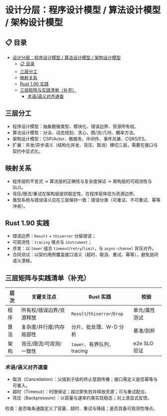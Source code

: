 ﻿# 设计分层：程序设计模型 / 算法设计模型 / 架构设计模型

## 📋 目录

- [设计分层：程序设计模型 / 算法设计模型 / 架构设计模型](#设计分层程序设计模型--算法设计模型--架构设计模型)
  - [📋 目录](#-目录)
  - [三层分工](#三层分工)
  - [映射关系](#映射关系)
  - [Rust 1.90 实践](#rust-190-实践)
  - [三层矩阵与实践清单（补充）](#三层矩阵与实践清单补充)
    - [术语/语义对齐速查](#术语语义对齐速查)

## 三层分工

- 程序设计模型：抽象数据类型、模块化、错误边界、资源所有权。
- 算法设计模型：分治、动态规划、贪心、图/流/几何、概率方法。
- 架构设计模型：CSP/Actor、微服务、中间件、事件风暴、CQRS/ES。
- 扩展：并发/异步语义（结构化并发、背压、取消）横切三层，需要在接口与契约中显式化。

## 映射关系

- 程序层的不变式 → 算法层的正确性与复杂度保证 → 架构层的可观测性与SLO。
- 背压/限流/重试在架构层提供稳定性，在程序层体现为资源边界。
- 类型系统与错误语义应在三层保持一致：错误分类（可重试、不可重试、幂等冲突）。

## Rust 1.90 实践

- 错误边界：`Result` + `thiserror` 分层错误；
- 可观测性：`tracing` 埋点与 `instrument`；
- 并发：以 `tower` 组合 `timeout`/`retry`/`limit`，与 `async-channel` 背压对齐。
- 合同测试：以契约用例覆盖接口语义（超时、取消、重试、幂等），避免层间语义漂移。

## 三层矩阵与实践清单（补充）

| 层次 | 关键关注点 | Rust 实践 | 校验 |
|------|------------|-----------|------|
| 程序 | 所有权/错误边界/资源释放 | `Result`/`thiserror`/`Drop` | 单元/属性测试 |
| 算法 | 复杂度/并行度/内存局部性 | 分片、批处理、W-D 分析 | 基准/剖析 |
| 架构 | 背压/限流/可观测/一致性 | `tower`、有界队列、tracing | e2e SLO 验证 |

### 术语/语义对齐速查

- 取消（Cancellation）：父级到子级的终止意图传播；接口需定义是否幂等与可重入。
- 超时（Timeout）：时限保证；超过即失败并释放资源；可与重试配合。
- 背压（Backpressure）：以容量与速率约束实现稳态；对上游显式反馈。

检查：是否每条通路定义了容量、超时、重试与降级；是否具备可观测性埋点。
